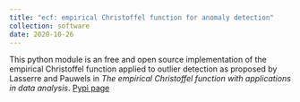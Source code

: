 ```yaml
---
title: "ecf: empirical Christoffel function for anomaly detection"
collection: software
date: 2020-10-26
---
```


This python module is an free and open source implementation of the empirical Christoffel function applied to outlier detection as proposed by Lasserre and Pauwels in _The empirical Christoffel function with applications in data analysis_. [Pypi page](https://pypi.org/project/ecf/)
